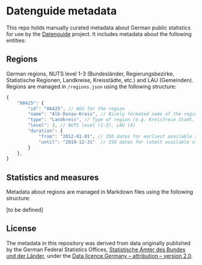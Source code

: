 # Datenguide metadata

This repo holds manually curated metadata about German public statistics for use by the [Datenguide](https://datengui.de) project. It includes metadata about the following entities:

## Regions

German regions, NUTS level 1-3 (Bundesländer, Regierungsbezirke, Statistische Regionen, Landkreise, Kreisstädte, etc.) and LAU (Gemeinden). Regions are managed in `/regions.json` using the following structure:

```js
{
    "08425": {
        "id": "08425", // AGS for the region
        "name": "Alb-Donau-Kreis", // Nicely formated name of the region
        "type": "Landkreis", // Type of region (e.g. Kreisfreie Stadt, Regierungsbezirk)
        "level": 3, // NUTS level (1-3), LAU (4)
        "duration": {
            "from": "2012-01-01", // ISO dates for earliest available statistical measure
            "until": "2019-12-31"  // ISO dates for latest available statistical measure
        }
    },
}
```

## Statistics and measures

Metadata about regions are managed in Markdown files using the following structure:

[to be defined]

## License

The metadata in this repository was derived from data originally published by the German Federal Statistics Offices, [Statistische Ämter des Bundes und der Länder](https://www.statistikportal.de/de/statistische-aemter), under the [Data licence Germany – attribution – version 2.0](https://www.govdata.de/dl-de/by-2-0).
